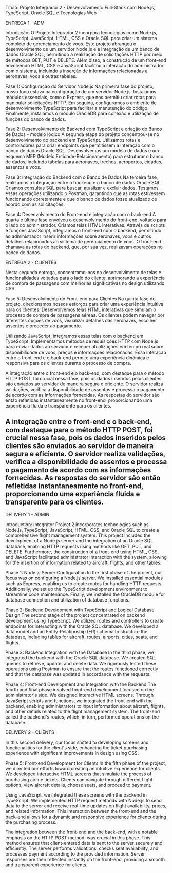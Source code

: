 Título: Projeto Integrador 2 - Desenvolvimento Full-Stack com Node.js, TypeScript, Oracle SQL e Tecnologias Web

ENTREGA 1 - ADM

Introdução:
O Projeto Integrador 2 incorpora tecnologias como Node.js, TypeScript, JavaScript, HTML, CSS e Oracle SQL para criar um sistema completo de gerenciamento de voos. Este projeto abrangeu o desenvolvimento de um servidor Node.js e a integração de um banco de dados Oracle SQL, permitindo a realização de solicitações HTTP por meio de métodos GET, PUT e DELETE. Além disso, a construção de um front-end envolvendo HTML, CSS e JavaScript facilitou a interação do administrador com o sistema, incluindo a inserção de informações relacionadas a aeronaves, voos e outras tabelas.

Fase 1: Configuração do Servidor Node.js
Na primeira fase do projeto, nosso foco estava na configuração de um servidor Node.js. Instalamos módulos essenciais, como o Express, que nos permitiu criar rotas para manipular solicitações HTTP. Em seguida, configuramos o ambiente de desenvolvimento TypeScript para facilitar a manutenção do código. Finalmente, instalamos o módulo OracleDB para conexão e utilização de funções do banco de dados.

Fase 2: Desenvolvimento do Backend com TypeScript e criação do Banco de Dados - modelo lógico
A segunda etapa do projeto concentrou-se no desenvolvimento do backend em TypeScript. Utilizamos rotas e controladores para criar endpoints que permitissem a interação com o banco de dados Oracle SQL. Desenvolvemos um modelo de dados e um esquema MER (Modelo Entidade-Relacionamento) para estruturar o banco de dados, incluindo tabelas para aeronaves, trechos, aeroportos, cidades, assentos e voos.

Fase 3: Integração do Backend com o Banco de Dados
Na terceira fase, realizamos a integração entre o backend e o banco de dados Oracle SQL. Criamos consultas SQL para buscar, atualizar e excluir dados. Testamos essas operações utilizando o Postman, garantindo que as rotas estivessem funcionando corretamente e que o banco de dados fosse atualizado de acordo com as solicitações.

Fase 4: Desenvolvimento do Front-end e integração com o back-end
A quarta e última fase envolveu o desenvolvimento do front-end, voltado para o lado do administrador. Criamos telas HTML interativas. Através de scripts e funções JavaScript, integramos o front-end com o backend, permitindo ao administrador inserir informações sobre aeronaves, voos e outros detalhes relacionados ao sistema de gerenciamento de voos. O front-end chamava as rotas do backend, que, por sua vez, realizavam operações no banco de dados.

ENTREGA 2 - CLIENTES

Nesta segunda entrega, concentramo-nos no desenvolvimento de telas e funcionalidades voltadas para o lado do cliente, aprimorando a experiência de compra de passagens com melhorias significativas no design utilizando CSS. 

Fase 5: Desenvolvimento do Front-end para Clientes
Na quinta fase do projeto, direcionamos nossos esforços para criar uma experiência intuitiva para os clientes. Desenvolvemos telas HTML interativas que simulam o processo de compra de passagens aéreas. Os clientes podem navegar por diferentes opções de voos, visualizar detalhes das aeronaves, escolher assentos e proceder ao pagamento.

Utilizando JavaScript, integramos essas telas com o backend em TypeScript. Implementamos métodos de requisições HTTP com Node.js para enviar dados ao servidor e receber atualizações em tempo real sobre disponibilidade de voos, preços e informações relacionadas. Essa interação entre o front-end e o back-end permite uma experiência dinâmica e responsiva para os clientes durante o processo de compra.

A integração entre o front-end e o back-end, com destaque para o método HTTP POST, foi crucial nessa fase, pois os dados inseridos pelos clientes são enviados ao servidor de maneira segura e eficiente. O servidor realiza validações, verifica a disponibilidade de assentos e processa o pagamento de acordo com as informações fornecidas. As respostas do servidor são então refletidas instantaneamente no front-end, proporcionando uma experiência fluida e transparente para os clientes.

A integração entre o front-end e o back-end, com destaque para o método HTTP POST, foi crucial nessa fase, pois os dados inseridos pelos clientes são enviados ao servidor de maneira segura e eficiente. O servidor realiza validações, verifica a disponibilidade de assentos e processa o pagamento de acordo com as informações fornecidas. As respostas do servidor são então refletidas instantaneamente no front-end, proporcionando uma experiência fluida e transparente para os clientes.
----------------------------------------------------------------------------------------------------------------------------------------------------------------------------------------------------------------------------------------------------------

DELIVERY 1 - ADMIN

Introduction:
Integrator Project 2 incorporates technologies such as Node.js, TypeScript, JavaScript, HTML, CSS, and Oracle SQL to create a comprehensive flight management system. This project included the development of a Node.js server and the integration of an Oracle SQL database, enabling HTTP requests using methods like GET, PUT, and DELETE. Furthermore, the construction of a front-end using HTML, CSS, and JavaScript facilitated administrator interaction with the system, allowing for the insertion of information related to aircraft, flights, and other tables.

Phase 1: Node.js Server Configuration
In the first phase of the project, our focus was on configuring a Node.js server. We installed essential modules such as Express, enabling us to create routes for handling HTTP requests. Additionally, we set up the TypeScript development environment to streamline code maintenance. Finally, we installed the OracleDB module for database connection and utilization of database functions.

Phase 2: Backend Development with TypeScript and Logical Database Design
The second stage of the project concentrated on backend development using TypeScript. We utilized routes and controllers to create endpoints for interacting with the Oracle SQL database. We developed a data model and an Entity-Relationship (ER) schema to structure the database, including tables for aircraft, routes, airports, cities, seats, and flights.

Phase 3: Backend Integration with the Database
In the third phase, we integrated the backend with the Oracle SQL database. We created SQL queries to retrieve, update, and delete data. We rigorously tested these operations using Postman to ensure that the routes functioned correctly and that the database was updated in accordance with the requests.

Phase 4: Front-end Development and Integration with the Backend
The fourth and final phase involved front-end development focused on the administrator's side. We designed interactive HTML screens. Through JavaScript scripts and functions, we integrated the front-end with the backend, enabling administrators to input information about aircraft, flights, and other details related to the flight management system. The front-end called the backend's routes, which, in turn, performed operations on the database.

DELIVERY 2 - CLIENTS

In this second delivery, our focus shifted to developing screens and functionalities for the client's side, enhancing the ticket purchasing experience with significant improvements in design using CSS.

Phase 5: Front-end Development for Clients
In the fifth phase of the project, we directed our efforts toward creating an intuitive experience for clients. We developed interactive HTML screens that simulate the process of purchasing airline tickets. Clients can navigate through different flight options, view aircraft details, choose seats, and proceed to payment.

Using JavaScript, we integrated these screens with the backend in TypeScript. We implemented HTTP request methods with Node.js to send data to the server and receive real-time updates on flight availability, prices, and related information. This interaction between the front-end and the back-end allows for a dynamic and responsive experience for clients during the purchasing process.

The integration between the front-end and the back-end, with a notable emphasis on the HTTP POST method, was crucial in this phase. This method ensures that client-entered data is sent to the server securely and efficiently. The server performs validations, checks seat availability, and processes payment according to the provided information. Server responses are then reflected instantly on the front-end, providing a smooth and transparent experience for clients.
